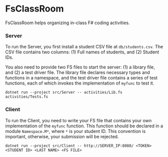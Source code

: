 # FsClassRoom

FsClassRoom helps organizing in-class F# coding activities.

### Server

To run the Server, you first install a student CSV file at `db/students.csv`.
The CSV file contains two columns: (1) Full names of students, and (2) Student
IDs.

You also need to provide two FS files to start the server: (1) a library file,
and (2) a test driver file. The library file declares necessary types and
functions in a namespace, and the test driver file contains a series of test
functions, each of which invokes the implementation of `myfunc` to test it.

```
dotnet run --project src/Server -- activities/Lib.fs activities/Tests.fs
```

### Client

To run the Client, you need to write your FS file that contains your own
implementation of the `myfunc` function. This function should be declared in a
module `Namespace.M*`, where `*` is your student ID. This convention is
important, otherwise, your submission will be rejected.

```
dotnet run --project src/Client -- http://SERVER_IP:8080/ <TOKEN> <STUDENT ID> <LAST NAME> <FS FILE>
```
